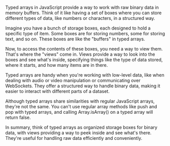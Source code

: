 Typed arrays in JavaScript provide a way to work with raw binary data in memory buffers. Think of it like having a set of boxes where you can store different types of data, like numbers or characters, in a structured way.

Imagine you have a bunch of storage boxes, each designed to hold a specific type of item. Some boxes are for storing numbers, some for storing text, and so on. These boxes are like the "buffers" in typed arrays.

Now, to access the contents of these boxes, you need a way to view them. That's where the "views" come in. Views provide a way to look into the boxes and see what's inside, specifying things like the type of data stored, where it starts, and how many items are in there.

Typed arrays are handy when you're working with low-level data, like when dealing with audio or video manipulation or communicating over WebSockets. They offer a structured way to handle binary data, making it easier to interact with different parts of a dataset.

Although typed arrays share similarities with regular JavaScript arrays, they're not the same. You can't use regular array methods like push and pop with typed arrays, and calling Array.isArray() on a typed array will return false.

In summary, think of typed arrays as organized storage boxes for binary data, with views providing a way to peek inside and see what's there. They're useful for handling raw data efficiently and conveniently.